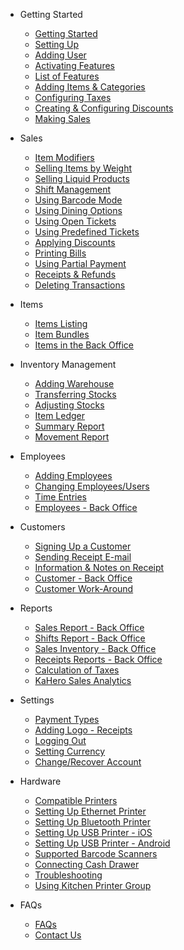 - Getting Started
  - [Getting Started](README.md)
  - [Setting Up](/_gettingstarted/setup.md)
  - [Adding User](/_gettingstarted/addinguser.md)
  - [Activating Features](/_gettingstarted/activate.md)
  - [List of Features](/_gettingstarted/features.md)
  - [Adding Items & Categories](/_gettingstarted/adding.md)
  - [Configuring Taxes](/_gettingstarted/taxes.md)
  - [Creating & Configuring Discounts](/_gettingstarted/discounts.md)
  - [Making Sales](/_gettingstarted/register.md)

- Sales
  - [Item Modifiers](/_sales/modifier.md)
  - [Selling Items by Weight](/_sales/weight.md)
  - [Selling Liquid Products](/_sales/liquids.md)
  - [Shift Management](/_sales/shift.md)
  - [Using Barcode Mode](/_sales/barcode.md)
  - [Using Dining Options](/_sales/dining.md)
  - [Using Open Tickets](/_sales/opentickets.md)
  - [Using Predefined Tickets](/_sales/predefined.md)
  - [Applying Discounts](/_sales/applyingdiscounts.md)
  - [Printing Bills](/_sales/bills.md)
  - [Using Partial Payment](/_sales/partial.md)
  - [Receipts & Refunds](/_sales/refunds.md)
  - [Deleting Transactions](/_sales/delete.md)

- Items
  - [Items Listing](/_items/items.md)
  - [Item Bundles](/_items/bundles.md)
  - [Items in the Back Office](/_items/backitems.md)

- Inventory Management
  - [Adding Warehouse](/_inventory/warehouse.md)
  - [Transferring Stocks](/_inventory/transfer.md)
  - [Adjusting Stocks](/_inventory/adjust.md)
  - [Item Ledger](/_inventory/ledger.md)
  - [Summary Report](/_inventory/summary.md)
  - [Movement Report](/_inventory/movement.md)

- Employees
  - [Adding Employees](/_employee/adding.md)
  - [Changing Employees/Users](/_employee/change.md)
  - [Time Entries](/_employee/time.md)
  - [Employees - Back Office](/_employee/eback.md)

- Customers
  - [Signing Up a Customer](/_customer/sign.md)
  - [Sending Receipt E-mail](/_customer/receiptemail.md)
  - [Information & Notes on Receipt](/_customer/information.md)
  - [Customer - Back Office](/_customer/cback.md)
  - [Customer Work-Around](/_customer/purchase.md)

- Reports
  - [Sales Report - Back Office](/_reports/sales.md)
  - [Shifts Report - Back Office](/_reports/shift.md)
  - [Sales Inventory - Back Office](/_reports/inventory.md)
  - [Receipts Reports - Back Office](/_reports/receipts.md)
  - [Calculation of Taxes](/_reports/taxes.md)
  - [KaHero Sales Analytics](/_reports/analytics.md)

- Settings
  - [Payment Types](/_settings/payment.md)
  - [Adding Logo - Receipts](/_settings/logo.md)
  - [Logging Out](/_settings/logout.md)
  - [Setting Currency](/_settings/currency.md)
  - [Change/Recover Account](/_settings/recover.md)

- Hardware
  - [Compatible Printers](/_hardware/printer.md)
  - [Setting Up Ethernet Printer](/_hardware/ethernet.md)
  - [Setting Up Bluetooth Printer](/_hardware/bt.md)
  - [Setting Up USB Printer - iOS](/_hardware/usbios.md)
  - [Setting Up USB Printer - Android](/_hardware/usbandroid.md)
  - [Supported Barcode Scanners](/_hardware/barcode.md)
  - [Connecting Cash Drawer](/_hardware/cash.md)
  - [Troubleshooting](/_hardware/trouble.md)
  - [Using Kitchen Printer Group](/_hardware/printergroup.md)

- FAQs
  - [FAQs](/faq.md)
  - [Contact Us](/contact.md)